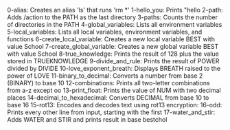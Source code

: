 0-alias: Creates an alias 'ls' that runs 'rm *'
1-hello_you: Prints "hello <current user>
2-path: Adds /action to the PATH as the last directory
3-paths: Counts the number of directories in the PATH
4-global_variables: Lists all environment variables
5-local_variables: Lists all local variables, environment variables, and functions
6-create_local_variable: Creates a new local variable BEST with value School
7-create_global_variable: Creates a new global variable BEST with value School
8-true_knowledge: Prints the result of 128 plus the value stored in TRUEKNOWLEDGE
9-divide_and_rule: Prints the result of POWER divided by DIVIDE
10-love_exponent_breath: Displays BREATH raised to the power of LOVE
11-binary_to_decimal: Converts a number from base 2 (BINARY) to base 10
12-combinations: Prints all two-letter combinations from a-z except oo
13-print_float: Prints the value of NUM with two decimal places
14-decimal_to_hexadecimal: Converts DECIMAL from base 10 to base 16
15-rot13: Encodes and decodes text using rot13 encryption:
16-odd: Prints every other line from input, starting with the first
17-water_and_stir: Adds WATER and STIR and prints result in base bestchol

